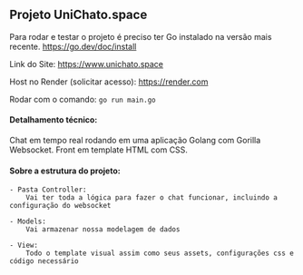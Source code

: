## Projeto UniChato.space

Para rodar e testar o projeto é preciso ter Go instalado na versão mais recente.
https://go.dev/doc/install

Link do Site:
https://www.unichato.space

Host no Render (solicitar acesso):
https://render.com

Rodar com o comando:
`go run main.go`

#### Detalhamento técnico:
Chat em tempo real rodando em uma aplicação Golang com Gorilla Websocket.
Front em template HTML com CSS.

#### Sobre a estrutura do projeto:
    - Pasta Controller:
        Vai ter toda a lógica para fazer o chat funcionar, incluindo a configuração do websocket

    - Models:
        Vai armazenar nossa modelagem de dados

    - View:
        Todo o template visual assim como seus assets, configurações css e código necessário


